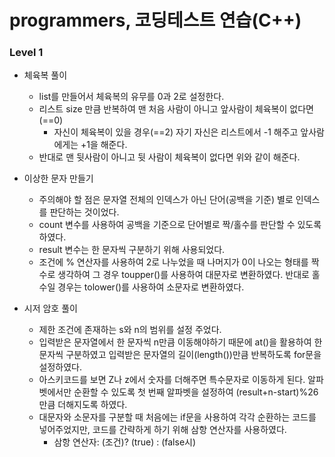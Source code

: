 # programmers, 코딩테스트 연습(C++)

### Level 1
* 체육복 풀이
  * list를 만들어서 체육복의 유무를 0과 2로 설정한다.
  * 리스트 size 만큼 반복하여 맨 처음 사람이 아니고 앞사람이 체육복이 없다면(==0)
    * 자신이 체육복이 있을 경우(==2) 자기 자신은 리스트에서 -1 해주고 앞사람에게는 +1을 해준다.
  * 반대로 맨 뒷사람이 아니고 뒷 사람이 체육복이 없다면 위와 같이 해준다.
* 이상한 문자 만들기
  * 주의해야 할 점은 문자열 전체의 인덱스가 아닌 단어(공백을 기준) 별로 인덱스를 판단하는 것이었다.
  * count 변수를 사용하여 공백을 기준으로 단어별로 짝/홀수를 판단할 수 있도록 하였다.
  * result 변수는 한 문자씩 구분하기 위해 사용되었다.
  * 조건에 % 연산자를 사용하여 2로 나누었을 때 나머지가 0이 나오는 형태를 짝수로 생각하여 그 경우 toupper()를 사용하여 대문자로 변환하였다. 반대로 홀수일 경우는 tolower()를 사용하여 소문자로 변환하였다.
  
* 시저 암호 풀이
  * 제한 조건에 존재하는 s와 n의 범위를 설정 주었다.
  * 입력받은 문자열에서 한 문자씩 n만큼 이동해야하기 때문에 at()을 활용하여 한 문자씩 구분하였고 입력받은 문자열의 길이(length())만큼 반복하도록 for문을 설정하였다.
  * 아스키코드를 보면 Z나 z에서 숫자를 더해주면 특수문자로 이동하게 된다. 알파벳에서만 순환할 수 있도록 첫 번째 알파벳을 설정하여 (result+n-start)%26만큼 더해지도록 하였다.
  * 대문자와 소문자를 구분할 때 처음에는 if문을 사용하여 각각 순환하는 코드를 넣어주었지만, 코드를 간략하게 하기 위해 삼항 연산자를 사용하였다.
    * 삼항 연산자: (조건)?  (true) : (false시)
